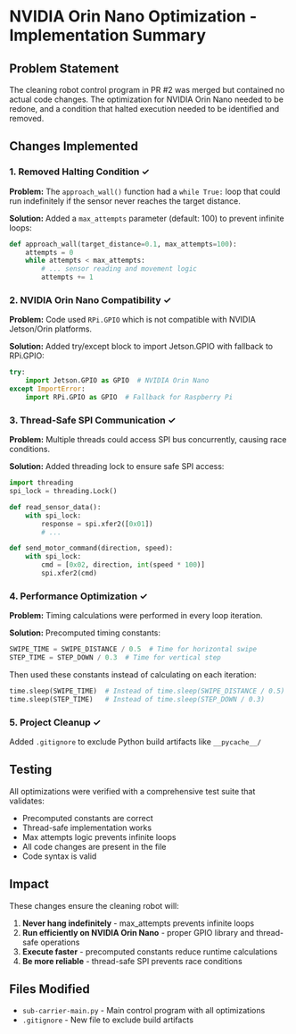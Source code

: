 # NVIDIA Orin Nano Optimization - Implementation Summary

## Problem Statement
The cleaning robot control program in PR #2 was merged but contained no actual code changes. The optimization for NVIDIA Orin Nano needed to be redone, and a condition that halted execution needed to be identified and removed.

## Changes Implemented

### 1. Removed Halting Condition ✓
**Problem:** The `approach_wall()` function had a `while True:` loop that could run indefinitely if the sensor never reaches the target distance.

**Solution:** Added a `max_attempts` parameter (default: 100) to prevent infinite loops:
```python
def approach_wall(target_distance=0.1, max_attempts=100):
    attempts = 0
    while attempts < max_attempts:
        # ... sensor reading and movement logic
        attempts += 1
```

### 2. NVIDIA Orin Nano Compatibility ✓
**Problem:** Code used `RPi.GPIO` which is not compatible with NVIDIA Jetson/Orin platforms.

**Solution:** Added try/except block to import Jetson.GPIO with fallback to RPi.GPIO:
```python
try:
    import Jetson.GPIO as GPIO  # NVIDIA Orin Nano
except ImportError:
    import RPi.GPIO as GPIO  # Fallback for Raspberry Pi
```

### 3. Thread-Safe SPI Communication ✓
**Problem:** Multiple threads could access SPI bus concurrently, causing race conditions.

**Solution:** Added threading lock to ensure safe SPI access:
```python
import threading
spi_lock = threading.Lock()

def read_sensor_data():
    with spi_lock:
        response = spi.xfer2([0x01])
        # ...

def send_motor_command(direction, speed):
    with spi_lock:
        cmd = [0x02, direction, int(speed * 100)]
        spi.xfer2(cmd)
```

### 4. Performance Optimization ✓
**Problem:** Timing calculations were performed in every loop iteration.

**Solution:** Precomputed timing constants:
```python
SWIPE_TIME = SWIPE_DISTANCE / 0.5  # Time for horizontal swipe
STEP_TIME = STEP_DOWN / 0.3  # Time for vertical step
```

Then used these constants instead of calculating on each iteration:
```python
time.sleep(SWIPE_TIME)  # Instead of time.sleep(SWIPE_DISTANCE / 0.5)
time.sleep(STEP_TIME)   # Instead of time.sleep(STEP_DOWN / 0.3)
```

### 5. Project Cleanup ✓
Added `.gitignore` to exclude Python build artifacts like `__pycache__/`

## Testing
All optimizations were verified with a comprehensive test suite that validates:
- Precomputed constants are correct
- Thread-safe implementation works
- Max attempts logic prevents infinite loops
- All code changes are present in the file
- Code syntax is valid

## Impact
These changes ensure the cleaning robot will:
1. **Never hang indefinitely** - max_attempts prevents infinite loops
2. **Run efficiently on NVIDIA Orin Nano** - proper GPIO library and thread-safe operations
3. **Execute faster** - precomputed constants reduce runtime calculations
4. **Be more reliable** - thread-safe SPI prevents race conditions

## Files Modified
- `sub-carrier-main.py` - Main control program with all optimizations
- `.gitignore` - New file to exclude build artifacts
